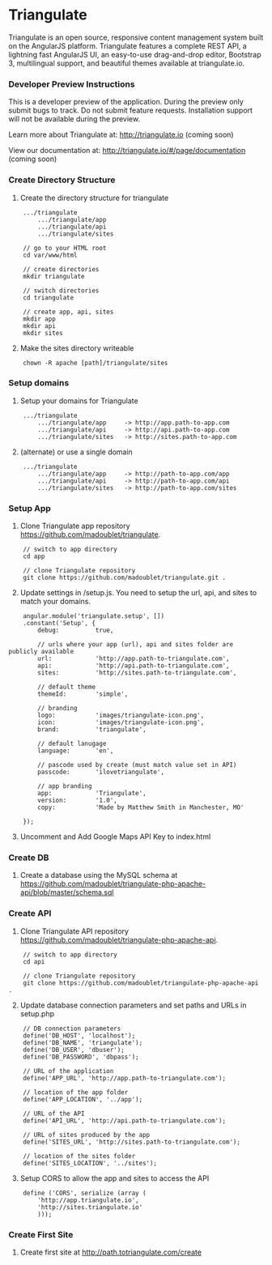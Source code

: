 # Triangulate

Triangulate is an open source, responsive content management system built on the AngularJS platform. Triangulate features a complete REST API, a lightning fast AngularJS UI, an easy-to-use drag-and-drop editor, Bootstrap 3, multilingual support, and beautiful themes available at triangulate.io. 

### Developer Preview Instructions
This is a developer preview of the application. During the preview only submit bugs to track.  Do not submit feature requests.  Installation support will not be available during the preview. 

Learn more about Triangulate at: http://triangulate.io (coming soon)

View our documentation at: http://triangulate.io/#/page/documentation (coming soon)

### Create Directory Structure
1. Create the directory structure for triangulate

```
	.../triangulate
		.../triangulate/app
		.../triangulate/api
		.../triangulate/sites
```
		
```
	// go to your HTML root
	cd var/www/html
	
	// create directories
	mkdir triangulate
	
	// switch directories
	cd triangulate
	
	// create app, api, sites
	mkdir app
	mkdir api
	mkdir sites
```

2. Make the sites directory writeable
```
	chown -R apache [path]/triangulate/sites
```

### Setup domains
1. Setup your domains for Triangulate

```
	.../triangulate
		.../triangulate/app		-> http://app.path-to-app.com
		.../triangulate/api		-> http://api.path-to-app.com
		.../triangulate/sites	-> http://sites.path-to-app.com
```

2. (alternate) or use a single domain

```
	.../triangulate
		.../triangulate/app		-> http://path-to-app.com/app
		.../triangulate/api		-> http://path-to-app.com/api
		.../triangulate/sites	-> http://path-to-app.com/sites
```

### Setup App
1. Clone Triangulate app repository https://github.com/madoublet/triangulate.
```
	// switch to app directory
	cd app
	
	// clone Triangulate repository
	git clone https://github.com/madoublet/triangulate.git .
```

2. Update settings in /setup.js.  You need to setup the url, api, and sites to match your domains.
```
	angular.module('triangulate.setup', [])
	.constant('Setup', {
		debug: 			true,
		
		// urls where your app (url), api and sites folder are publicly available
		url: 			'http://app.path-to-triangulate.com',
		api: 			'http://api.path-to-triangulate.com',
		sites: 			'http://sites.path-to-triangulate.com',
		
		// default theme
		themeId: 		'simple',
		
		// branding
		logo: 			'images/triangulate-icon.png',
		icon: 			'images/triangulate-icon.png',
		brand: 			'triangulate',
		
		// default lanugage
		language: 		'en',
		
		// pascode used by create (must match value set in API)
		passcode: 		'ilovetriangulate',
		
		// app branding
		app:			'Triangulate',
		version:		'1.0',
		copy: 			'Made by Matthew Smith in Manchester, MO'
		
	});
```

3.  Uncomment and Add Google Maps API Key to index.html
<!-- Google maps API (for geocoding) 
    <script src="https://maps.googleapis.com/maps/api/js?key=[Google Maps API KEY]&sensor=false"></script>
    -->

### Create DB
1. Create a database using the MySQL schema at https://github.com/madoublet/triangulate-php-apache-api/blob/master/schema.sql

### Create API
1. Clone Triangulate API repository https://github.com/madoublet/triangulate-php-apache-api.
```
	// switch to app directory
	cd api
	
	// clone Triangulate repository
	git clone https://github.com/madoublet/triangulate-php-apache-api .
```

2. Update database connection parameters and set paths and URLs in setup.php
```
	// DB connection parameters
	define('DB_HOST', 'localhost');
	define('DB_NAME', 'triangulate');
	define('DB_USER', 'dbuser');
	define('DB_PASSWORD', 'dbpass');
	
	// URL of the application
	define('APP_URL', 'http://app.path-to-triangulate.com');
	
	// location of the app folder
	define('APP_LOCATION', '../app');
	
	// URL of the API
	define('API_URL', 'http://api.path-to-triangulate.com');
	
	// URL of sites produced by the app
	define('SITES_URL', 'http://sites.path-to-triangulate.com');
	
	// location of the sites folder
	define('SITES_LOCATION', '../sites');
```

3. Setup CORS to allow the app and sites to access the API
```
	define ('CORS', serialize (array (
	    'http://app.triangulate.io',
	    'http://sites.triangulate.io'
	    )));
```

### Create First Site
1. Create first site at http://path.totriangulate.com/create